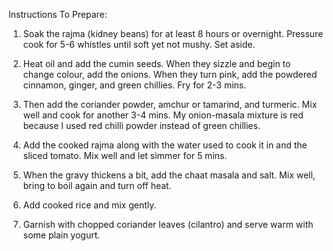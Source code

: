 
Instructions To Prepare:

  1.  Soak the rajma (kidney beans) for at least 8 hours or overnight. Pressure cook for 5-6 whistles until soft yet not mushy. Set aside.

  2.   Heat oil and add the cumin seeds. When they sizzle and begin to change colour, add the onions. When they turn pink, add the powdered cinnamon, ginger, and green chillies. Fry for 2-3 mins.

  3.  Then add the coriander powder, amchur or tamarind, and turmeric. Mix well and cook for another 3-4 mins. My onion-masala mixture is red because I used red chilli powder instead of green chillies.
 
  4.   Add the cooked rajma along with the water used to cook it in and the sliced tomato. Mix well and let simmer for 5 mins.
 
  5.   When the gravy thickens a bit, add the chaat masala and salt. Mix well, bring to boil again and turn off heat.

  6.   Add cooked rice and mix gently.

  7.    Garnish with chopped coriander leaves (cilantro) and serve warm with some plain yogurt.

